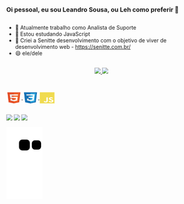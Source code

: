 
### Oi pessoal, eu sou Leandro Sousa, ou Leh como preferir 👋

##

- 🔭 Atualmente trabalho como Analista de Suporte
- 🌱 Estou estudando JavaScript
- 👯 Criei a Senitte desenvolvimento com o objetivo de viver de desenvolvimento web - https://senitte.com.br/
- 😄 ele/dele

##

<div align="center">
  <a href="https://github.com/lehsousa">
  <img height="180em" src="https://github-readme-stats.vercel.app/api?username=lehsousa&theme=nightowl&show_icons=true&include_all_commits=true&count_private=true"/>
  <img height="180em" src="https://github-readme-stats.vercel.app/api/top-langs/?username=lehsousa&layout=compact&langs_count=7&theme=nightowl"/>
</div>
  
 ##
  
  </div>
<div style="display: inline_block"><br>
  <img align="center" alt="lehousa-HTML" height="30" width="40" src="https://raw.githubusercontent.com/devicons/devicon/master/icons/html5/html5-original.svg">
  <img align="center" alt="lehsousa-CSS" height="30" width="40" src="https://raw.githubusercontent.com/devicons/devicon/master/icons/css3/css3-original.svg">
  <img align="center" alt="lehsousa-Js" height="30" width="40" src="https://raw.githubusercontent.com/devicons/devicon/master/icons/javascript/javascript-plain.svg">
 </div>
  
  ##
  
  <div> 
  
  <a href="https://www.instagram.com/lesousagzuis/" target="_blank"><img src="https://img.shields.io/badge/-Instagram-%23E4405F?style=for-the-badge&logo=instagram&logoColor=white" target="_blank"></a>
   	 <a href ="mailto:leandrosousa.work@gmail.com" target="_blank"><img src="https://img.shields.io/badge/Gmail-D14836?style=for-the-badge&logo=gmail&logoColor=white" target="_blank"></a>
    <a href="https://www.linkedin.com/in/leandrosousajesus/" target="_blank"><img src="https://img.shields.io/badge/-LinkedIn-%230077B5?style=for-the-badge&logo=linkedin&logoColor=white" target="_blank"></a> 
 
  ![Snake animation](https://github.com/rafaballerini/rafaballerini/blob/output/github-contribution-grid-snake.svg)
 
</div>


